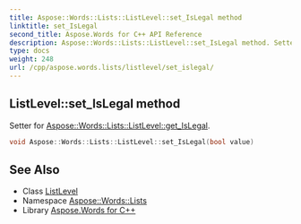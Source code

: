 ```yaml
---
title: Aspose::Words::Lists::ListLevel::set_IsLegal method
linktitle: set_IsLegal
second_title: Aspose.Words for C++ API Reference
description: Aspose::Words::Lists::ListLevel::set_IsLegal method. Setter for Aspose::Words::Lists::ListLevel::get_IsLegal in C++.
type: docs
weight: 248
url: /cpp/aspose.words.lists/listlevel/set_islegal/
---
```

## ListLevel::set_IsLegal method


Setter for [Aspose::Words::Lists::ListLevel::get_IsLegal](../get_islegal/).

```cpp
void Aspose::Words::Lists::ListLevel::set_IsLegal(bool value)
```

## See Also

* Class [ListLevel](../)
* Namespace [Aspose::Words::Lists](../../)
* Library [Aspose.Words for C++](../../../)
